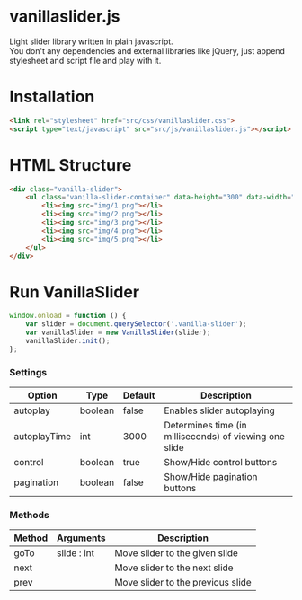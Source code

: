 # vanillaslider.js
Light slider library written in plain javascript.<br/> 
You don't any dependencies and external libraries like jQuery, just append stylesheet and script file and play with it.

# Installation
```html
<link rel="stylesheet" href="src/css/vanillaslider.css">
<script type="text/javascript" src="src/js/vanillaslider.js"></script>
```

# HTML Structure
```html
<div class="vanilla-slider">
    <ul class="vanilla-slider-container" data-height="300" data-width="700">
        <li><img src="img/1.png"></li>
        <li><img src="img/2.png"></li>
        <li><img src="img/3.png"></li>
        <li><img src="img/4.png"></li>
        <li><img src="img/5.png"></li>
    </ul>
</div>
```
# Run VanillaSlider
```javascript
window.onload = function () {
    var slider = document.querySelector('.vanilla-slider');
    var vanillaSlider = new VanillaSlider(slider);
    vanillaSlider.init();
};
```

### Settings

Option | Type | Default | Description
------ | ---- | ------- | -----------
autoplay | boolean | false | Enables slider autoplaying
autoplayTime | int | 3000 | Determines time (in milliseconds) of viewing one slide
control | boolean | true | Show/Hide control buttons 
pagination | boolean | false | Show/Hide pagination buttons 

### Methods

Method | Arguments | Description
------ | ---- | -------
goTo | slide : int | Move slider to the given slide
next |  | Move slider to the next slide
prev |  | Move slider to the previous slide

